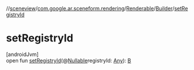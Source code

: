 //[sceneview](../../../../index.md)/[com.google.ar.sceneform.rendering](../../index.md)/[Renderable](../index.md)/[Builder](index.md)/[setRegistryId](set-registry-id.md)

# setRegistryId

[androidJvm]\
open fun [setRegistryId](set-registry-id.md)(@[Nullable](https://developer.android.com/reference/kotlin/androidx/annotation/Nullable.html)registryId: [Any](https://kotlinlang.org/api/latest/jvm/stdlib/kotlin/-any/index.html)): [B](index.md)
